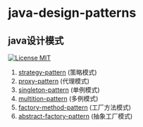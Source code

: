 # java-design-patterns
## java设计模式

[![License MIT](https://img.shields.io/badge/license-MIT-blue.svg)](https://github.com/opensourcefamily/design-patterns/blob/master/LICENSE)

1. [strategy-pattern](https://github.com/opensourcefamily/design-patterns/tree/master/strategy-pattern) (策略模式)
2. [proxy-pattern](https://github.com/opensourcefamily/design-patterns/tree/master/proxy-pattern) (代理模式)
3. [singleton-pattern](https://github.com/opensourcefamily/design-patterns/tree/master/singleton-pattern) (单例模式)
4. [multition-pattern](https://github.com/opensourcefamily/design-patterns/tree/master/multition-pattern) (多例模式)
5. [factory-method-pattern](https://github.com/opensourcefamily/design-patterns/tree/master/factory-method-pattern) (工厂方法模式)
6. [abstract-factory-pattern](https://github.com/opensourcefamily/design-patterns/tree/master/abstract-factory-pattern) (抽象工厂模式)
<!--
7. [facade-pattern]() (门面模式)
8. [adapter-pattern]() (适配器模式)
9. [template-method-pattern]() (模板方法模式)
10. [builder-pattern]() (建造者模式)
11. [bridge-pattern]() (桥梁模式)
12. [command-pattern]() (命令模式) 
13. [decorator-pattern]() (装饰模式) 
14. [iterator-pattern]() (迭代器模式)
15. [composite-pattern]() (组合模式)
16. [observer-pattern]() (观察者模式)
17. [chain-of-responsibility-pattern]() (责任链模式) 
18. [visitor-pattern]() (访问者模式)
19. [state-pattern]() (状态模式)
20. [prototype-pattern]() (原型模式)
21. [mediator-pattern]() (中介者模式) 
22. [interpreter-pattern]() (解释器模式) 
23. [flyweight-pattern]() (亨元模式)
24. [memento-pattern]() (备忘录模式)
-->